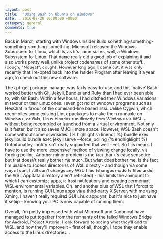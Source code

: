 ```yaml
---
layout: post
title:  "Using Bash on Ubuntu on Windows"
date:   2016-07-20 00:00:00 +0000
category: general
comments: true
---
```

Back in March, starting with Windows Insider Build something-something-something-somthing-something, Microsoft released the Windows Subsystem for Linux, which is, as it's name states, well, a Windows Subsystem for Linux. That name really did a good job of explaining it and also works pretty well, unlike project codenames of some other stuff.. (cough, "Nougat", cough). However long ago it came out, it was only recently that I re-opted back into the Insider Program after leaving it a year ago, to check out this new software.
<br>
<br>
The apt-get package manager was fairly easy-to-use, and this 'native' Bash worked better with Git, Jekyll, Bundler and Ruby than I had ever been able to, with Git Bash. Within a few hours, I had ditched their Windows variations in favour of their Linux ones. I even got rid of Windows programs such as HexChat in favour of the command-line based Irssi. Unlike Cygwin, which recompiles some existing Linux packages to make them runnable on Windows, or VMs, Linux binaries run directly from Windows via WSL - without being recompiled or launched from a virtual environment. Not only is it faster, but it also saves MUCH more space. However, WSL-Bash doesn't come without some downsides.
{% highlight sh linenos %}
bundle exec jekyll build
bundle exec jekyll serve --force_polling
{% endhighlight %}
<br>
Unfortunatley, inotify isn't really supported that well - yet. So this means I have to use the more 'expensive' method of viewing change locally, via forcing polling. Another minor problem is the fact that it's case sensetive - but that doesn't really bother me much. But what does bother me, is the fact I'm unable to access directories of WSL directly - and though via some *ways* I can, I still can't change any WSL-files (changes made to files under the WSL AppData directory aren't reflected) - this limits the ammount to which I can customize apps, ie Irssi notifcations and creating permenant WSL-environmental variables. Oh, and another plus of WSL that I forgot to mention, is running GUI Linux apps via a third-party X Server, with me using Xming. I haven't really required GUI Linux apps *yet*, but it's nice to just have it setup - knowing your PC is now capable of running them.
<br>
<br>
Overall, I'm pretty impressed with what Microsoft and Canonical have managed to put together from the remnants of the failed Windows Bridge for Android, Project Astoria. I look forward to seeing what they'll add to WSL, and how they'll improve it - first of all, though, I hope they enable access to the Linux directories...